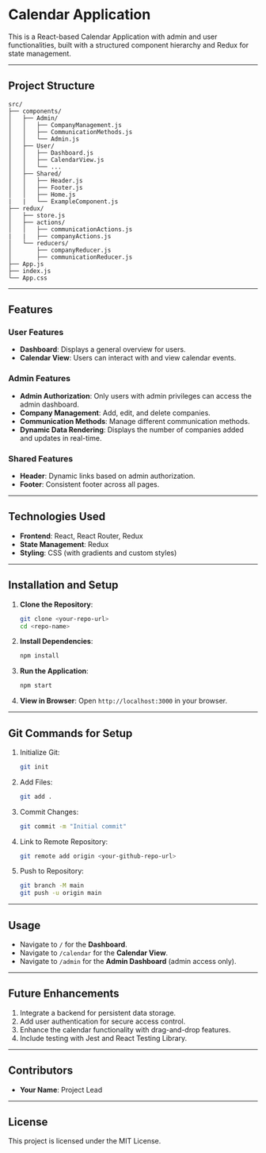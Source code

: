# Calendar Application

This is a React-based Calendar Application with admin and user functionalities, built with a structured component hierarchy and Redux for state management.

---

## Project Structure

```
src/
├── components/
│   ├── Admin/
│   │   ├── CompanyManagement.js
│   │   ├── CommunicationMethods.js
│   │   └── Admin.js
│   ├── User/
│   │   ├── Dashboard.js
│   │   ├── CalendarView.js
│   │   └── ...
│   ├── Shared/
│   │   ├── Header.js
│   │   ├── Footer.js
│   │   ├── Home.js
|   |   └── ExampleComponent.js
├── redux/
│   ├── store.js
│   ├── actions/
│   │   ├── communicationActions.js
|   |   ├── companyActions.js
│   └── reducers/
│       ├── companyReducer.js
│       ├── communicationReducer.js
├── App.js
├── index.js
└── App.css
```

---

## Features

### User Features
- **Dashboard**: Displays a general overview for users.
- **Calendar View**: Users can interact with and view calendar events.

### Admin Features
- **Admin Authorization**: Only users with admin privileges can access the admin dashboard.
- **Company Management**: Add, edit, and delete companies.
- **Communication Methods**: Manage different communication methods.
- **Dynamic Data Rendering**: Displays the number of companies added and updates in real-time.

### Shared Features
- **Header**: Dynamic links based on admin authorization.
- **Footer**: Consistent footer across all pages.

---

## Technologies Used

- **Frontend**: React, React Router, Redux
- **State Management**: Redux
- **Styling**: CSS (with gradients and custom styles)

---

## Installation and Setup

1. **Clone the Repository**:
   ```bash
   git clone <your-repo-url>
   cd <repo-name>
   ```

2. **Install Dependencies**:
   ```bash
   npm install
   ```

3. **Run the Application**:
   ```bash
   npm start
   ```

4. **View in Browser**:
   Open `http://localhost:3000` in your browser.

---

## Git Commands for Setup

1. Initialize Git:
   ```bash
   git init
   ```
2. Add Files:
   ```bash
   git add .
   ```
3. Commit Changes:
   ```bash
   git commit -m "Initial commit"
   ```
4. Link to Remote Repository:
   ```bash
   git remote add origin <your-github-repo-url>
   ```
5. Push to Repository:
   ```bash
   git branch -M main
   git push -u origin main
   ```

---

## Usage

- Navigate to `/` for the **Dashboard**.
- Navigate to `/calendar` for the **Calendar View**.
- Navigate to `/admin` for the **Admin Dashboard** (admin access only).

---

## Future Enhancements

1. Integrate a backend for persistent data storage.
2. Add user authentication for secure access control.
3. Enhance the calendar functionality with drag-and-drop features.
4. Include testing with Jest and React Testing Library.

---

## Contributors

- **Your Name**: Project Lead

---

## License

This project is licensed under the MIT License.

